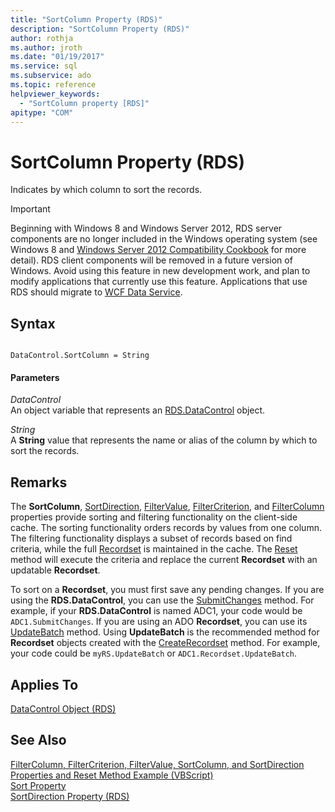 ```yaml
---
title: "SortColumn Property (RDS)"
description: "SortColumn Property (RDS)"
author: rothja
ms.author: jroth
ms.date: "01/19/2017"
ms.service: sql
ms.subservice: ado
ms.topic: reference
helpviewer_keywords:
  - "SortColumn property [RDS]"
apitype: "COM"
---
```

# SortColumn Property (RDS)
Indicates by which column to sort the records.  
  
> [!IMPORTANT]
>  Beginning with Windows 8 and Windows Server 2012, RDS server components are no longer included in the Windows operating system (see Windows 8 and [Windows Server 2012 Compatibility Cookbook](https://www.microsoft.com/download/details.aspx?id=27416) for more detail). RDS client components will be removed in a future version of Windows. Avoid using this feature in new development work, and plan to modify applications that currently use this feature. Applications that use RDS should migrate to [WCF Data Service](/dotnet/framework/wcf/).  
  
## Syntax  
  
```  
  
DataControl.SortColumn = String  
```  
  
#### Parameters  
 *DataControl*  
 An object variable that represents an [RDS.DataControl](./datacontrol-object-rds.md) object.  
  
 *String*  
 A **String** value that represents the name or alias of the column by which to sort the records.  
  
## Remarks  
 The **SortColumn**, [SortDirection](./sortdirection-property-rds.md), [FilterValue](./filtervalue-property-rds.md), [FilterCriterion](./filtercriterion-property-rds.md), and [FilterColumn](./filtercolumn-property-rds.md) properties provide sorting and filtering functionality on the client-side cache. The sorting functionality orders records by values from one column. The filtering functionality displays a subset of records based on find criteria, while the full [Recordset](../ado-api/recordset-object-ado.md) is maintained in the cache. The [Reset](./reset-method-rds.md) method will execute the criteria and replace the current **Recordset** with an updatable **Recordset**.  
  
 To sort on a **Recordset**, you must first save any pending changes. If you are using the **RDS.DataControl**, you can use the [SubmitChanges](./submitchanges-method-rds.md) method. For example, if your **RDS.DataControl** is named ADC1, your code would be `ADC1.SubmitChanges`. If you are using an ADO **Recordset**, you can use its [UpdateBatch](../ado-api/updatebatch-method.md) method. Using **UpdateBatch** is the recommended method for **Recordset** objects created with the [CreateRecordset](./createrecordset-method-rds.md) method. For example, your code could be `myRS.UpdateBatch` or `ADC1.Recordset.UpdateBatch`.  
  
## Applies To  
 [DataControl Object (RDS)](./datacontrol-object-rds.md)  
  
## See Also  
 [FilterColumn, FilterCriterion, FilterValue, SortColumn, and SortDirection Properties and Reset Method Example (VBScript)](./filter-column-criterion-value-sortcolumn-sortdirection-example-vbscript.md)   
 [Sort Property](../ado-api/sort-property.md)   
 [SortDirection Property (RDS)](./sortdirection-property-rds.md)